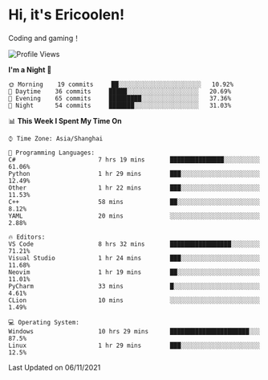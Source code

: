 # Hi, it's Ericoolen!
Coding and gaming！

<!--START_SECTION:waka-->
![Profile Views](http://img.shields.io/badge/Profile%20Views-4-blue)

**I'm a Night 🦉** 

```text
🌞 Morning    19 commits     ██░░░░░░░░░░░░░░░░░░░░░░░   10.92% 
🌆 Daytime    36 commits     █████░░░░░░░░░░░░░░░░░░░░   20.69% 
🌃 Evening    65 commits     █████████░░░░░░░░░░░░░░░░   37.36% 
🌙 Night      54 commits     ███████░░░░░░░░░░░░░░░░░░   31.03%

```


📊 **This Week I Spent My Time On** 

```text
⌚︎ Time Zone: Asia/Shanghai

💬 Programming Languages: 
C#                       7 hrs 19 mins       ███████████████░░░░░░░░░░   61.06% 
Python                   1 hr 29 mins        ███░░░░░░░░░░░░░░░░░░░░░░   12.49% 
Other                    1 hr 22 mins        ███░░░░░░░░░░░░░░░░░░░░░░   11.53% 
C++                      58 mins             ██░░░░░░░░░░░░░░░░░░░░░░░   8.12% 
YAML                     20 mins             ░░░░░░░░░░░░░░░░░░░░░░░░░   2.88%

🔥 Editors: 
VS Code                  8 hrs 32 mins       █████████████████░░░░░░░░   71.21% 
Visual Studio            1 hr 24 mins        ███░░░░░░░░░░░░░░░░░░░░░░   11.68% 
Neovim                   1 hr 19 mins        ██░░░░░░░░░░░░░░░░░░░░░░░   11.01% 
PyCharm                  33 mins             █░░░░░░░░░░░░░░░░░░░░░░░░   4.61% 
CLion                    10 mins             ░░░░░░░░░░░░░░░░░░░░░░░░░   1.49%

💻 Operating System: 
Windows                  10 hrs 29 mins      ██████████████████████░░░   87.5% 
Linux                    1 hr 29 mins        ███░░░░░░░░░░░░░░░░░░░░░░   12.5%

```


 Last Updated on 06/11/2021
<!--END_SECTION:waka-->

